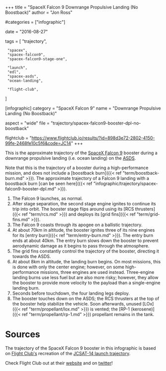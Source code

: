 +++
title = "SpaceX Falcon 9 Downrange Propulsive Landing (No Boostback)"
author = "Jon Ross"

#categories = ["infographic"]

date = "2016-08-27"

tags = [
     "trajectory",
     
     "spacex",
     "spacex-falcon9",
     "spacex-falcon9-stage-one",
     
     "launch",
     "edl",
     "spacex-asds",
     "ocean-landing",

     "flight-club",
]

[infographic]
category = "SpaceX Falcon 9"
name = "Downrange Propulsive Landing (No Boostback)"

aspect = "wide"
file = "trajectory/spacex-falcon9-booster-dpl-no-boostback"

flightclub = "https://www.flightclub.io/results/?id=898d3e72-2802-4150-99fe-2468fe10c5f6&code=JC14"
+++

This is the approximate trajectory of the
[SpaceX Falcon 9](/tags/spacex-falcon9) booster during a downrange
propulsive landing (i.e. ocean landing) on the
[ASDS](/tags/spacex-asds).

Note that this is the trajectory of a booster during a
high-performance mission, and does not include a
[boostback burn]({{< ref "term/boostback-burn.md" >}}). The approximate trajectory of a
Falcon 9 landing with a boostback burn [can be seen here]({{< ref
"infographic/trajectory/spacex-falcon9-booster-dpl.md" >}}).

<!--more-->

1. The Falcon 9 launches, as normal.
2. After stage separation, the second stage engine ignites to continue
   its trip into orbit. The booster stage flips around using its
   [RCS thrusters]({{< ref "term/rcs.md" >}}) and deploys its [grid fins]({{< ref "term/grid-fins.md" >}}).
3. The Falcon 9 coasts through its apogee on a ballistic trajectory.
4. At about 70km in altitude, the booster ignites three of its nine
   engines for its [entry burn]({{< ref "term/entry-burn.md" >}}). The
   entry burn ends at about 40km. The entry burn slows down the
   booster to prevent aerodynamic damage as it begins to pass through
   the atmosphere.
5. The grid fins constantly control the trajectory of the booster,
   directing it towards the ASDS.
6. At about 8km in altitude, the landing burn begins. On most
   missions, this is done with only the center engine; however, on
   some high-performance missions, three engines are used
   instead. Three-engine landing burns use less fuel but are also more
   risky; however, they allow the booster to provide more velocity to
   the payload than a single-engine landing burn.
7. Seconds before touchdown, the four landing legs deploy.
8. The booster touches down on the ASDS; the RCS thrusters at the top
   of the booster help stabilize the vehicle. Soon afterwards, unused
   [LOx]({{< ref "term/propellant/lox.md" >}}) is vented; the [RP-1 (kerosene)]({{< ref
   "term/propellant/rp-1.md" >}}) propellant remains in the tank.

# Sources

The trajectory of the SpaceX Falcon 9 booster in this infographic is
based on [Flight Club's](https://flightclub.io/) recreation of the
[JCSAT-14 launch trajectory](https://www.flightclub.io/results/?id=898d3e72-2802-4150-99fe-2468fe10c5f6&code=JC14).

Check Flight Club out at their [website](https://flightclub.io/) and on [twitter](https://twitter.com/flightclubio)!
